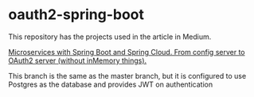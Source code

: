 # oauth2-spring-boot
This repository has the projects used in the article in Medium.

[Microservices with Spring Boot and Spring Cloud. From config server to OAuth2 server (without inMemory things).](https://medium.com/@marcusdacoregio/microservices-with-spring-boot-and-spring-cloud-16d2c056ba12)

This branch is the same as the master branch, but it is configured to use Postgres as the database and provides JWT on authentication